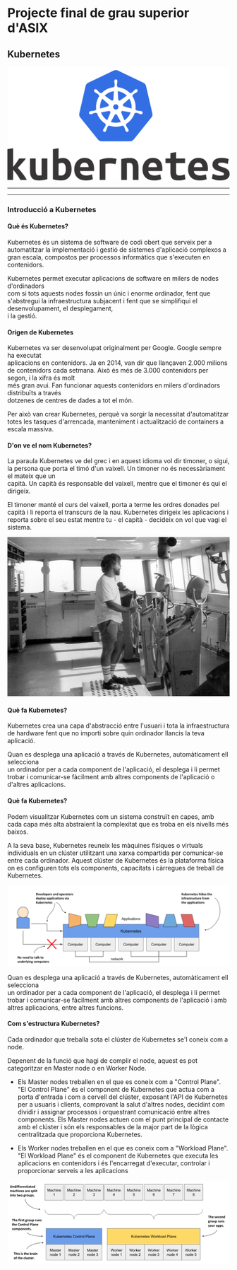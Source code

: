# Projecte final de grau superior d'ASIX
## Kubernetes
![kubernetes_logo](./arxius/imatges/1-kubernetes_logo.png)

---
---
### Introducció a Kubernetes 

#### Què és Kubernetes?  
  
Kubernetes és un sistema de software de codi obert que serveix per a automatitzar la implementació i gestió de sistemes d'aplicació complexos a gran escala, compostos per processos informàtics que s'executen en contenidors.  
  
Kubernetes permet executar aplicacions de software en milers de nodes d'ordinadors  
com si tots aquests nodes fossin un únic i enorme ordinador, fent que s'abstregui la infraestructura subjacent i fent que se simplifiqui el desenvolupament, el desplegament,  
i la gestió.
#### Origen de Kubernetes  
  
Kubernetes va ser desenvolupat originalment per Google. Google sempre ha executat  
aplicacions en contenidors. Ja en 2014, van dir que llançaven 2.000 milions de contenidors cada setmana. Això és més de 3.000 contenidors per segon, i la xifra és molt  
més gran avui. Fan funcionar aquests contenidors en milers d'ordinadors distribuïts a través  
dotzenes de centres de dades a tot el món.  
  
Per això van crear Kubernetes, perquè va sorgir la necessitat d'automatitzar totes les tasques d'arrencada, manteniment i actualització de containers a escala massiva.

#### D'on ve el nom Kubernetes?  
  
La paraula Kubernetes ve del grec i en aquest idioma vol dir timoner, o sigui, la persona que porta el timó d'un vaixell. Un timoner no és necessàriament el mateix que un  
capità. Un capità és responsable del vaixell, mentre que el timoner és qui el dirigeix.  
  
El timoner manté el curs del vaixell, porta a terme les ordres donades pel capità i li reporta el transcurs de la nau. Kubernetes dirigeix les aplicacions i reporta sobre el seu estat mentre tu - el capità - decideix on vol que vagi el sistema.

![2-timoner](./arxius/imatges/2-timoner.jpg)


#### Què fa Kubernetes?  
  
Kubernetes crea una capa d'abstracció entre l'usuari i tota la infraestructura de hardware fent que no importi sobre quin ordinador llancis la teva aplicació.  
  
Quan es desplega una aplicació a través de Kubernetes, automàticament ell selecciona  
un ordinador per a cada component de l'aplicació, el desplega i li permet trobar i comunicar-se fàcilment amb altres components de l'aplicació o d'altres aplicacions.

#### Què fa Kubernetes?  
  
Podem visualitzar Kubernetes com un sistema construït en capes, amb cada capa més alta abstraient la complexitat que es troba en els nivells més baixos.  
  
A la seva base, Kubernetes reuneix les màquines físiques o virtuals individuals en un clúster utilitzant una xarxa compartida per comunicar-se entre cada ordinador. Aquest clúster de Kubernetes és la plataforma física on es configuren tots els components, capacitats i càrregues de treball de Kubernetes.

![3-kub_capes](./arxius/imatges/3-kub_capes.png)
 
Quan es desplega una aplicació a través de Kubernetes, automàticament ell selecciona  
un ordinador per a cada component de l'aplicació, el desplega i li permet trobar i comunicar-se fàcilment amb altres components de l'aplicació i amb altres aplicacions, entre altres funcions.

#### Com s'estructura Kubernetes?

Cada ordinador que treballa sota el clúster de Kubernetes se'l coneix com a node.

Depenent de la funció que hagi de complir el node, aquest es pot categoritzar en Master node o en Worker Node.

* Els Master nodes treballen en el que es coneix com a "Control Plane". "El Control Plane" és el component de Kubernetes que actua com a porta d'entrada i com a cervell del clúster, exposant l'API de Kubernetes per a usuaris i clients, comprovant la salut d'altres nodes, decidint com dividir i assignar processos i orquestrant comunicació entre altres components.
Els Master nodes actuen com el punt principal de contacte amb el clúster i són els responsables de la major part de la lògica centralitzada que proporciona Kubernetes.

* Els Worker nodes treballen en el que es coneix com a "Workload Plane". "El Workload Plane" és el component de Kubernetes que executa les aplicacions en contenidors i és l'encarregat d'executar, controlar i proporcionar serveis a les aplicacions

![4-cwplanes](./arxius/imatges/4-cwplanes.PNG)
